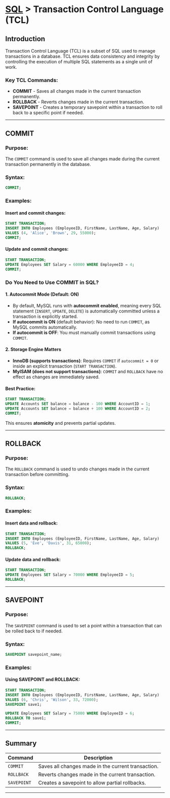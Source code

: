 # [SQL](../) > Transaction Control Language (TCL)

## Introduction
Transaction Control Language (TCL) is a subset of SQL used to manage transactions in a database. TCL ensures data consistency and integrity by controlling the execution of multiple SQL statements as a single unit of work.

### Key TCL Commands:
- **COMMIT** - Saves all changes made in the current transaction permanently.
- **ROLLBACK** - Reverts changes made in the current transaction.
- **SAVEPOINT** - Creates a temporary savepoint within a transaction to roll back to a specific point if needed.

---

## COMMIT
### Purpose:
The `COMMIT` command is used to save all changes made during the current transaction permanently in the database.

### Syntax:
```sql
COMMIT;
```

### Examples:
#### Insert and commit changes:
```sql
START TRANSACTION;
INSERT INTO Employees (EmployeeID, FirstName, LastName, Age, Salary)
VALUES (4, 'Alice', 'Brown', 29, 55000);
COMMIT;
```

#### Update and commit changes:
```sql
START TRANSACTION;
UPDATE Employees SET Salary = 60000 WHERE EmployeeID = 4;
COMMIT;
```

### Do You Need to Use COMMIT in SQL?
#### 1. Autocommit Mode (Default: ON)
- By default, MySQL runs with **autocommit enabled**, meaning every SQL statement (`INSERT`, `UPDATE`, `DELETE`) is automatically committed unless a transaction is explicitly started.
- **If autocommit is ON** (default behavior): No need to run `COMMIT`, as MySQL commits automatically.
- **If autocommit is OFF**: You must manually commit transactions using `COMMIT`.

#### 2. Storage Engine Matters
- **InnoDB (supports transactions)**: Requires `COMMIT` if `autocommit = 0` or inside an explicit transaction (`START TRANSACTION`).
- **MyISAM (does not support transactions)**: `COMMIT` and `ROLLBACK` have no effect as changes are immediately saved.

#### Best Practice:
```sql
START TRANSACTION;
UPDATE Accounts SET balance = balance - 100 WHERE AccountID = 1;
UPDATE Accounts SET balance = balance + 100 WHERE AccountID = 2;
COMMIT;
```
This ensures **atomicity** and prevents partial updates.

---

## ROLLBACK
### Purpose:
The `ROLLBACK` command is used to undo changes made in the current transaction before committing.

### Syntax:
```sql
ROLLBACK;
```

### Examples:
#### Insert data and rollback:
```sql
START TRANSACTION;
INSERT INTO Employees (EmployeeID, FirstName, LastName, Age, Salary)
VALUES (5, 'Eve', 'Davis', 31, 65000);
ROLLBACK;
```

#### Update data and rollback:
```sql
START TRANSACTION;
UPDATE Employees SET Salary = 70000 WHERE EmployeeID = 5;
ROLLBACK;
```

---

## SAVEPOINT
### Purpose:
The `SAVEPOINT` command is used to set a point within a transaction that can be rolled back to if needed.

### Syntax:
```sql
SAVEPOINT savepoint_name;
```

### Examples:
#### Using SAVEPOINT and ROLLBACK:
```sql
START TRANSACTION;
INSERT INTO Employees (EmployeeID, FirstName, LastName, Age, Salary)
VALUES (6, 'Chris', 'Wilson', 33, 72000);
SAVEPOINT save1;

UPDATE Employees SET Salary = 75000 WHERE EmployeeID = 6;
ROLLBACK TO save1;
COMMIT;
```

---

## Summary

| Command | Description |
|---------|-------------|
| `COMMIT` | Saves all changes made in the current transaction. |
| `ROLLBACK` | Reverts changes made in the current transaction. |
| `SAVEPOINT` | Creates a savepoint to allow partial rollbacks. |

---

